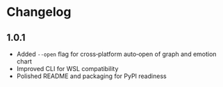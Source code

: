 # Changelog

## 1.0.1
- Added `--open` flag for cross‑platform auto‑open of graph and emotion chart
- Improved CLI for WSL compatibility
- Polished README and packaging for PyPI readiness

